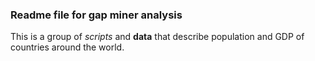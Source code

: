 
### Readme file for gap miner analysis 

This is a group of *scripts* and **data** that describe population and GDP of 
countries around the world.


